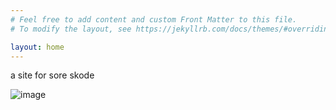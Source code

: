 ```yaml
---
# Feel free to add content and custom Front Matter to this file.
# To modify the layout, see https://jekyllrb.com/docs/themes/#overriding-theme-defaults

layout: home
---
```


a site for sore skode

![image](/images/logos/gtkDcoding_logo_v3_811x184.png)
